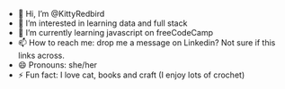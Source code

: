 - 👋 Hi, I’m @KittyRedbird
- 👀 I’m interested in learning data and full stack
- 🌱 I’m currently learning javascript on freeCodeCamp
- 📫 How to reach me: drop me a message on Linkedin? Not sure if this links across.
- 😄 Pronouns: she/her
- ⚡ Fun fact: I love cat, books and craft (I enjoy lots of crochet)

<!---
KittyRedbird/KittyRedbird is a ✨ special ✨ repository because its `README.md` (this file) appears on your GitHub profile.
You can click the Preview link to take a look at your changes.
--->
